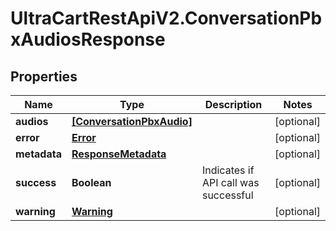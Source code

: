 # UltraCartRestApiV2.ConversationPbxAudiosResponse

## Properties

Name | Type | Description | Notes
------------ | ------------- | ------------- | -------------
**audios** | [**[ConversationPbxAudio]**](ConversationPbxAudio.md) |  | [optional] 
**error** | [**Error**](Error.md) |  | [optional] 
**metadata** | [**ResponseMetadata**](ResponseMetadata.md) |  | [optional] 
**success** | **Boolean** | Indicates if API call was successful | [optional] 
**warning** | [**Warning**](Warning.md) |  | [optional] 



